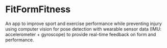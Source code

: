 # FitFormFitness
An app to improve sport and exercise performance while preventing injury using computer vision for pose detection with wearable sensor data (IMU: accelerometer + gyroscope) to provide real-time feedback on form and performance.
